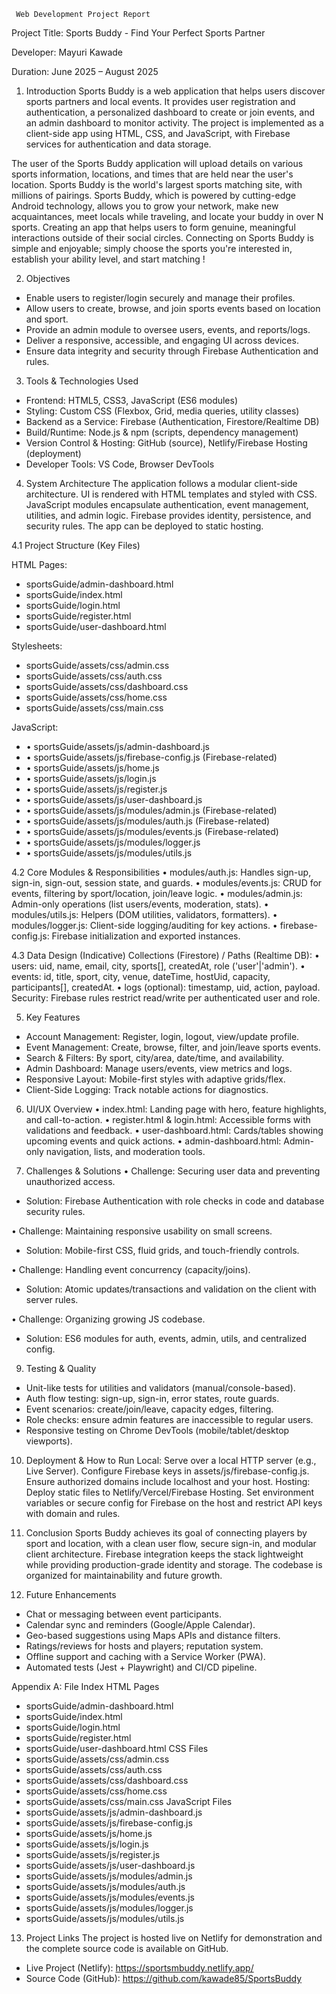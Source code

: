      Web Development Project Report
Project Title: Sports Buddy - Find Your Perfect Sports Partner

Developer: Mayuri Kawade

Duration: June 2025 – August 2025

1. Introduction
Sports Buddy is a web application that helps users discover sports partners and local events. It provides user registration and authentication, a personalized dashboard to create or join events, and an admin dashboard to monitor activity. The project is implemented as a client-side app using HTML, CSS, and JavaScript, with Firebase services for authentication and data storage.

The user of the Sports Buddy application will upload details on various sports information, locations, and times that are held near the user's location. Sports Buddy is the world's largest sports matching site, with millions of pairings. Sports Buddy, which is powered by cutting-edge Android technology, allows you to grow your network, make new acquaintances, meet locals while traveling, and locate your buddy in over N sports. Creating an app that helps users to form genuine, meaningful interactions outside of their social circles. Connecting on Sports Buddy is simple and enjoyable; simply choose the sports you're interested in, establish your ability level, and start matching !

2. Objectives
* Enable users to register/login securely and manage their profiles.
* Allow users to create, browse, and join sports events based on location and sport.
* Provide an admin module to oversee users, events, and reports/logs.
* Deliver a responsive, accessible, and engaging UI across devices.
* Ensure data integrity and security through Firebase Authentication and rules.

  
3. Tools & Technologies Used
* Frontend: HTML5, CSS3, JavaScript (ES6 modules)
* Styling: Custom CSS (Flexbox, Grid, media queries, utility classes)
* Backend as a Service: Firebase (Authentication, Firestore/Realtime DB)
* Build/Runtime: Node.js & npm (scripts, dependency management)
* Version Control & Hosting: GitHub (source), Netlify/Firebase Hosting (deployment)
* Developer Tools: VS Code, Browser DevTools

  
4. System Architecture
The application follows a modular client-side architecture. UI is rendered with HTML templates and styled with CSS. JavaScript modules encapsulate authentication, event management, utilities, and admin logic. Firebase provides identity, persistence, and security rules. The app can be deployed to static hosting.

4.1 Project Structure (Key Files)

HTML Pages:
*  sportsGuide/admin-dashboard.html
* sportsGuide/index.html
* sportsGuide/login.html
* sportsGuide/register.html
* sportsGuide/user-dashboard.html

Stylesheets:
*  sportsGuide/assets/css/admin.css
* sportsGuide/assets/css/auth.css
*  sportsGuide/assets/css/dashboard.css
*  sportsGuide/assets/css/home.css
*  sportsGuide/assets/css/main.css

JavaScript:
* • sportsGuide/assets/js/admin-dashboard.js
* • sportsGuide/assets/js/firebase-config.js (Firebase-related)
* • sportsGuide/assets/js/home.js
* • sportsGuide/assets/js/login.js
* • sportsGuide/assets/js/register.js
* • sportsGuide/assets/js/user-dashboard.js
* • sportsGuide/assets/js/modules/admin.js (Firebase-related)
* • sportsGuide/assets/js/modules/auth.js (Firebase-related)
* • sportsGuide/assets/js/modules/events.js (Firebase-related)
* • sportsGuide/assets/js/modules/logger.js
* • sportsGuide/assets/js/modules/utils.js


4.2 Core Modules & Responsibilities
• modules/auth.js: Handles sign-up, sign-in, sign-out, session state, and guards.
• modules/events.js: CRUD for events, filtering by sport/location, join/leave logic.
• modules/admin.js: Admin-only operations (list users/events, moderation, stats).
• modules/utils.js: Helpers (DOM utilities, validators, formatters).
• modules/logger.js: Client-side logging/auditing for key actions.
• firebase-config.js: Firebase initialization and exported instances.


4.3 Data Design (Indicative)
Collections (Firestore) / Paths (Realtime DB):
• users: uid, name, email, city, sports[], createdAt, role ('user'|'admin').
• events: id, title, sport, city, venue, dateTime, hostUid, capacity, participants[], createdAt.
• logs (optional): timestamp, uid, action, payload.
Security: Firebase rules restrict read/write per authenticated user and role.


5. Key Features
* Account Management: Register, login, logout, view/update profile.
* Event Management: Create, browse, filter, and join/leave sports events.
* Search & Filters: By sport, city/area, date/time, and availability.
* Admin Dashboard: Manage users/events, view metrics and logs.
* Responsive Layout: Mobile-first styles with adaptive grids/flex.
* Client-Side Logging: Track notable actions for diagnostics.


6. UI/UX Overview
• index.html: Landing page with hero, feature highlights, and call-to-action.
• register.html & login.html: Accessible forms with validations and feedback.
• user-dashboard.html: Cards/tables showing upcoming events and quick actions.
• admin-dashboard.html: Admin-only navigation, lists, and moderation tools.


7. Challenges & Solutions
• Challenge: Securing user data and preventing unauthorized access.
  - Solution: Firebase Authentication with role checks in code and database security rules.

• Challenge: Maintaining responsive usability on small screens.
  - Solution: Mobile-first CSS, fluid grids, and touch-friendly controls.

• Challenge: Handling event concurrency (capacity/joins).
  - Solution: Atomic updates/transactions and validation on the client with server rules.

• Challenge: Organizing growing JS codebase.
  - Solution: ES6 modules for auth, events, admin, utils, and centralized config.



9. Testing & Quality

    
* Unit-like tests for utilities and validators (manual/console-based).
* Auth flow testing: sign-up, sign-in, error states, route guards.
* Event scenarios: create/join/leave, capacity edges, filtering.
* Role checks: ensure admin features are inaccessible to regular users.
* Responsive testing on Chrome DevTools (mobile/tablet/desktop viewports).

  
10. Deployment & How to Run
Local: Serve over a local HTTP server (e.g., Live Server). Configure Firebase keys in assets/js/firebase-config.js. Ensure authorized domains include localhost and your host.
Hosting: Deploy static files to Netlify/Vercel/Firebase Hosting. Set environment variables or secure config for Firebase on the host and restrict API keys with domain and rules.


11. Conclusion
Sports Buddy achieves its goal of connecting players by sport and location, with a clean user flow, secure sign-in, and modular client architecture. Firebase integration keeps the stack lightweight while providing production-grade identity and storage. The codebase is organized for maintainability and future growth.


12. Future Enhancements
* Chat or messaging between event participants.
* Calendar sync and reminders (Google/Apple Calendar).
* Geo-based suggestions using Maps APIs and distance filters.
* Ratings/reviews for hosts and players; reputation system.
* Offline support and caching with a Service Worker (PWA).
* Automated tests (Jest + Playwright) and CI/CD pipeline.


Appendix A: File Index
HTML Pages
*  sportsGuide/admin-dashboard.html
*  sportsGuide/index.html
*  sportsGuide/login.html
*  sportsGuide/register.html
*  sportsGuide/user-dashboard.html
CSS Files
*  sportsGuide/assets/css/admin.css
*  sportsGuide/assets/css/auth.css
*  sportsGuide/assets/css/dashboard.css
*  sportsGuide/assets/css/home.css
*  sportsGuide/assets/css/main.css
JavaScript Files
*  sportsGuide/assets/js/admin-dashboard.js
*  sportsGuide/assets/js/firebase-config.js
*  sportsGuide/assets/js/home.js
*  sportsGuide/assets/js/login.js
*  sportsGuide/assets/js/register.js
*  sportsGuide/assets/js/user-dashboard.js
*  sportsGuide/assets/js/modules/admin.js
*  sportsGuide/assets/js/modules/auth.js
*  sportsGuide/assets/js/modules/events.js
*  sportsGuide/assets/js/modules/logger.js
*  sportsGuide/assets/js/modules/utils.js


13. Project Links
The project is hosted live on Netlify for demonstration and the complete source code is available on GitHub.

* Live Project (Netlify): https://sportsmbuddy.netlify.app/ 
* Source Code (GitHub): https://github.com/kawade85/SportsBuddy 


